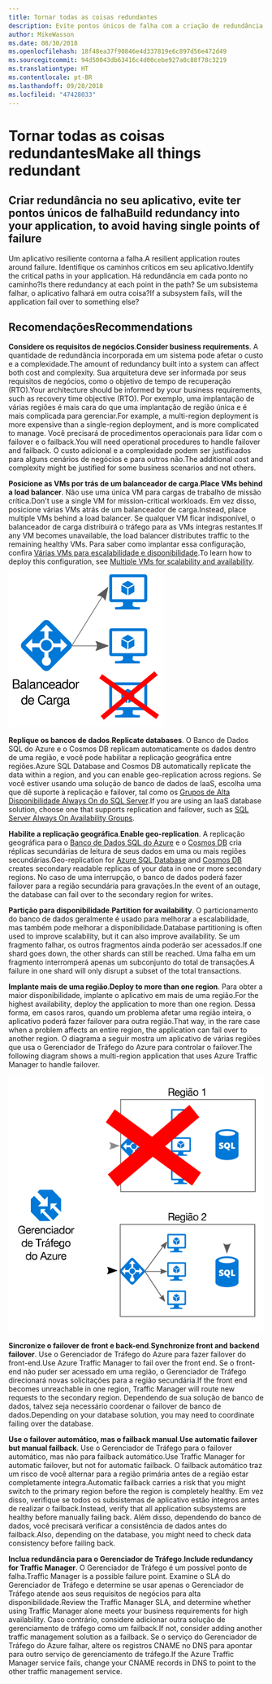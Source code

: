 ```yaml
---
title: Tornar todas as coisas redundantes
description: Evite pontos únicos de falha com a criação de redundância em seu aplicativo.
author: MikeWasson
ms.date: 08/30/2018
ms.openlocfilehash: 18f48ea37f90846e4d337819e6c897d56e472d49
ms.sourcegitcommit: 94d50043db63416c4d00cebe927a0c88f78c3219
ms.translationtype: HT
ms.contentlocale: pt-BR
ms.lasthandoff: 09/28/2018
ms.locfileid: "47428033"
---
```

# <a name="make-all-things-redundant"></a><span data-ttu-id="4ad09-103">Tornar todas as coisas redundantes</span><span class="sxs-lookup"><span data-stu-id="4ad09-103">Make all things redundant</span></span>

## <a name="build-redundancy-into-your-application-to-avoid-having-single-points-of-failure"></a><span data-ttu-id="4ad09-104">Criar redundância no seu aplicativo, evite ter pontos únicos de falha</span><span class="sxs-lookup"><span data-stu-id="4ad09-104">Build redundancy into your application, to avoid having single points of failure</span></span>

<span data-ttu-id="4ad09-105">Um aplicativo resiliente contorna a falha.</span><span class="sxs-lookup"><span data-stu-id="4ad09-105">A resilient application routes around failure.</span></span> <span data-ttu-id="4ad09-106">Identifique os caminhos críticos em seu aplicativo.</span><span class="sxs-lookup"><span data-stu-id="4ad09-106">Identify the critical paths in your application.</span></span> <span data-ttu-id="4ad09-107">Há redundância em cada ponto no caminho?</span><span class="sxs-lookup"><span data-stu-id="4ad09-107">Is there redundancy at each point in the path?</span></span> <span data-ttu-id="4ad09-108">Se um subsistema falhar, o aplicativo falhará em outra coisa?</span><span class="sxs-lookup"><span data-stu-id="4ad09-108">If a subsystem fails, will the application fail over to something else?</span></span>

## <a name="recommendations"></a><span data-ttu-id="4ad09-109">Recomendações</span><span class="sxs-lookup"><span data-stu-id="4ad09-109">Recommendations</span></span> 

<span data-ttu-id="4ad09-110">**Considere os requisitos de negócios**.</span><span class="sxs-lookup"><span data-stu-id="4ad09-110">**Consider business requirements**.</span></span> <span data-ttu-id="4ad09-111">A quantidade de redundância incorporada em um sistema pode afetar o custo e a complexidade.</span><span class="sxs-lookup"><span data-stu-id="4ad09-111">The amount of redundancy built into a system can affect both cost and complexity.</span></span> <span data-ttu-id="4ad09-112">Sua arquitetura deve ser informada por seus requisitos de negócios, como o objetivo de tempo de recuperação (RTO).</span><span class="sxs-lookup"><span data-stu-id="4ad09-112">Your architecture should be informed by your business requirements, such as recovery time objective (RTO).</span></span> <span data-ttu-id="4ad09-113">Por exemplo, uma implantação de várias regiões é mais cara do que uma implantação de região única e é mais complicada para gerenciar.</span><span class="sxs-lookup"><span data-stu-id="4ad09-113">For example, a multi-region deployment is more expensive than a single-region deployment, and is more complicated to manage.</span></span> <span data-ttu-id="4ad09-114">Você precisará de procedimentos operacionais para lidar com o failover e o failback.</span><span class="sxs-lookup"><span data-stu-id="4ad09-114">You will need operational procedures to handle failover and failback.</span></span> <span data-ttu-id="4ad09-115">O custo adicional e a complexidade podem ser justificados para alguns cenários de negócios e para outros não.</span><span class="sxs-lookup"><span data-stu-id="4ad09-115">The additional cost and complexity might be justified for some business scenarios and not others.</span></span>

<span data-ttu-id="4ad09-116">**Posicione as VMs por trás de um balanceador de carga**.</span><span class="sxs-lookup"><span data-stu-id="4ad09-116">**Place VMs behind a load balancer**.</span></span> <span data-ttu-id="4ad09-117">Não use uma única VM para cargas de trabalho de missão crítica.</span><span class="sxs-lookup"><span data-stu-id="4ad09-117">Don't use a single VM for mission-critical workloads.</span></span> <span data-ttu-id="4ad09-118">Em vez disso, posicione várias VMs atrás de um balanceador de carga.</span><span class="sxs-lookup"><span data-stu-id="4ad09-118">Instead, place multiple VMs behind a load balancer.</span></span> <span data-ttu-id="4ad09-119">Se qualquer VM ficar indisponível, o balanceador de carga distribuirá o tráfego para as VMs íntegras restantes.</span><span class="sxs-lookup"><span data-stu-id="4ad09-119">If any VM becomes unavailable, the load balancer distributes traffic to the remaining healthy VMs.</span></span> <span data-ttu-id="4ad09-120">Para saber como implantar essa configuração, confira [Várias VMs para escalabilidade e disponibilidade][multi-vm-blueprint].</span><span class="sxs-lookup"><span data-stu-id="4ad09-120">To learn how to deploy this configuration, see [Multiple VMs for scalability and availability][multi-vm-blueprint].</span></span>

![](./images/load-balancing.svg)

<span data-ttu-id="4ad09-121">**Replique os bancos de dados**.</span><span class="sxs-lookup"><span data-stu-id="4ad09-121">**Replicate databases**.</span></span> <span data-ttu-id="4ad09-122">O Banco de Dados SQL do Azure e o Cosmos DB replicam automaticamente os dados dentro de uma região, e você pode habilitar a replicação geográfica entre regiões.</span><span class="sxs-lookup"><span data-stu-id="4ad09-122">Azure SQL Database and Cosmos DB automatically replicate the data within a region, and you can enable geo-replication across regions.</span></span> <span data-ttu-id="4ad09-123">Se você estiver usando uma solução de banco de dados de IaaS, escolha uma que dê suporte à replicação e failover, tal como os [Grupos de Alta Disponibilidade Always On do SQL Server][sql-always-on].</span><span class="sxs-lookup"><span data-stu-id="4ad09-123">If you are using an IaaS database solution, choose one that supports replication and failover, such as [SQL Server Always On Availability Groups][sql-always-on].</span></span> 

<span data-ttu-id="4ad09-124">**Habilite a replicação geográfica**.</span><span class="sxs-lookup"><span data-stu-id="4ad09-124">**Enable geo-replication**.</span></span> <span data-ttu-id="4ad09-125">A replicação geográfica para o [Banco de Dados SQL do Azure][sql-geo-replication] e o [Cosmos DB][cosmosdb-geo-replication] cria réplicas secundárias de leitura de seus dados em uma ou mais regiões secundárias.</span><span class="sxs-lookup"><span data-stu-id="4ad09-125">Geo-replication for [Azure SQL Database][sql-geo-replication] and [Cosmos DB][cosmosdb-geo-replication] creates secondary readable replicas of your data in one or more secondary regions.</span></span> <span data-ttu-id="4ad09-126">No caso de uma interrupção, o banco de dados poderá fazer failover para a região secundária para gravações.</span><span class="sxs-lookup"><span data-stu-id="4ad09-126">In the event of an outage, the database can fail over to the secondary region for writes.</span></span>

<span data-ttu-id="4ad09-127">**Partição para disponibilidade**.</span><span class="sxs-lookup"><span data-stu-id="4ad09-127">**Partition for availability**.</span></span> <span data-ttu-id="4ad09-128">O particionamento do banco de dados geralmente é usado para melhorar a escalabilidade, mas também pode melhorar a disponibilidade.</span><span class="sxs-lookup"><span data-stu-id="4ad09-128">Database partitioning is often used to improve scalability, but it can also improve availability.</span></span> <span data-ttu-id="4ad09-129">Se um fragmento falhar, os outros fragmentos ainda poderão ser acessados.</span><span class="sxs-lookup"><span data-stu-id="4ad09-129">If one shard goes down, the other shards can still be reached.</span></span> <span data-ttu-id="4ad09-130">Uma falha em um fragmento interromperá apenas um subconjunto do total de transações.</span><span class="sxs-lookup"><span data-stu-id="4ad09-130">A failure in one shard will only disrupt a subset of the total transactions.</span></span> 

<span data-ttu-id="4ad09-131">**Implante mais de uma região**.</span><span class="sxs-lookup"><span data-stu-id="4ad09-131">**Deploy to more than one region**.</span></span> <span data-ttu-id="4ad09-132">Para obter a maior disponibilidade, implante o aplicativo em mais de uma região.</span><span class="sxs-lookup"><span data-stu-id="4ad09-132">For the highest availability, deploy the application to more than one region.</span></span> <span data-ttu-id="4ad09-133">Dessa forma, em casos raros, quando um problema afetar uma região inteira, o aplicativo poderá fazer failover para outra região.</span><span class="sxs-lookup"><span data-stu-id="4ad09-133">That way, in the rare case when a problem affects an entire region, the application can fail over to another region.</span></span> <span data-ttu-id="4ad09-134">O diagrama a seguir mostra um aplicativo de várias regiões que usa o Gerenciador de Tráfego do Azure para controlar o failover.</span><span class="sxs-lookup"><span data-stu-id="4ad09-134">The following diagram shows a multi-region application that uses Azure Traffic Manager to handle failover.</span></span>

![](images/failover.svg)

<span data-ttu-id="4ad09-135">**Sincronize o failover de front e back-end**.</span><span class="sxs-lookup"><span data-stu-id="4ad09-135">**Synchronize front and backend failover**.</span></span> <span data-ttu-id="4ad09-136">Use o Gerenciador de Tráfego do Azure para fazer failover do front-end.</span><span class="sxs-lookup"><span data-stu-id="4ad09-136">Use Azure Traffic Manager to fail over the front end.</span></span> <span data-ttu-id="4ad09-137">Se o front-end não puder ser acessado em uma região, o Gerenciador de Tráfego direcionará novas solicitações para a região secundária.</span><span class="sxs-lookup"><span data-stu-id="4ad09-137">If the front end becomes unreachable in one region, Traffic Manager will route new requests to the secondary region.</span></span> <span data-ttu-id="4ad09-138">Dependendo de sua solução de banco de dados, talvez seja necessário coordenar o failover de banco de dados.</span><span class="sxs-lookup"><span data-stu-id="4ad09-138">Depending on your database solution, you may need to coordinate failing over the database.</span></span> 

<span data-ttu-id="4ad09-139">**Use o failover automático, mas o failback manual**.</span><span class="sxs-lookup"><span data-stu-id="4ad09-139">**Use automatic failover but manual failback**.</span></span> <span data-ttu-id="4ad09-140">Use o Gerenciador de Tráfego para o failover automático, mas não para failback automático.</span><span class="sxs-lookup"><span data-stu-id="4ad09-140">Use Traffic Manager for automatic failover, but not for automatic failback.</span></span> <span data-ttu-id="4ad09-141">O failback automático traz um risco de você alternar para a região primária antes de a região estar completamente íntegra.</span><span class="sxs-lookup"><span data-stu-id="4ad09-141">Automatic failback carries a risk that you might switch to the primary region before the region is completely healthy.</span></span> <span data-ttu-id="4ad09-142">Em vez disso, verifique se todos os subsistemas de aplicativo estão íntegros antes de realizar o failback.</span><span class="sxs-lookup"><span data-stu-id="4ad09-142">Instead, verify that all application subsystems are healthy before manually failing back.</span></span> <span data-ttu-id="4ad09-143">Além disso, dependendo do banco de dados, você precisará verificar a consistência de dados antes do failback.</span><span class="sxs-lookup"><span data-stu-id="4ad09-143">Also, depending on the database, you might need to check data consistency before failing back.</span></span>

<span data-ttu-id="4ad09-144">**Inclua redundância para o Gerenciador de Tráfego**.</span><span class="sxs-lookup"><span data-stu-id="4ad09-144">**Include redundancy for Traffic Manager**.</span></span> <span data-ttu-id="4ad09-145">O Gerenciador de Tráfego é um possível ponto de falha.</span><span class="sxs-lookup"><span data-stu-id="4ad09-145">Traffic Manager is a possible failure point.</span></span> <span data-ttu-id="4ad09-146">Examine o SLA do Gerenciador de Tráfego e determine se usar apenas o Gerenciador de Tráfego atende aos seus requisitos de negócios para alta disponibilidade.</span><span class="sxs-lookup"><span data-stu-id="4ad09-146">Review the Traffic Manager SLA, and determine whether using Traffic Manager alone meets your business requirements for high availability.</span></span> <span data-ttu-id="4ad09-147">Caso contrário, considere adicionar outra solução de gerenciamento de tráfego como um failback.</span><span class="sxs-lookup"><span data-stu-id="4ad09-147">If not, consider adding another traffic management solution as a failback.</span></span> <span data-ttu-id="4ad09-148">Se o serviço do Gerenciador de Tráfego do Azure falhar, altere os registros CNAME no DNS para apontar para outro serviço de gerenciamento de tráfego.</span><span class="sxs-lookup"><span data-stu-id="4ad09-148">If the Azure Traffic Manager service fails, change your CNAME records in DNS to point to the other traffic management service.</span></span>



<!-- links -->

[multi-vm-blueprint]: ../../reference-architectures/virtual-machines-windows/multi-vm.md

[cassandra]: https://cassandra.apache.org/
[cosmosdb-geo-replication]: /azure/cosmos-db/distribute-data-globally
[sql-always-on]: https://msdn.microsoft.com/library/hh510230.aspx
[sql-geo-replication]: /azure/sql-database/sql-database-geo-replication-overview
